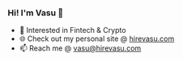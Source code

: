 ### Hi! I'm Vasu 👋

- 🏦 Interested in Fintech & Crypto
- 🌐 Check out my personal site @ [hirevasu.com](https://hirevasu.com)
- 📫 Reach me @ vasu@hirevasu.com
